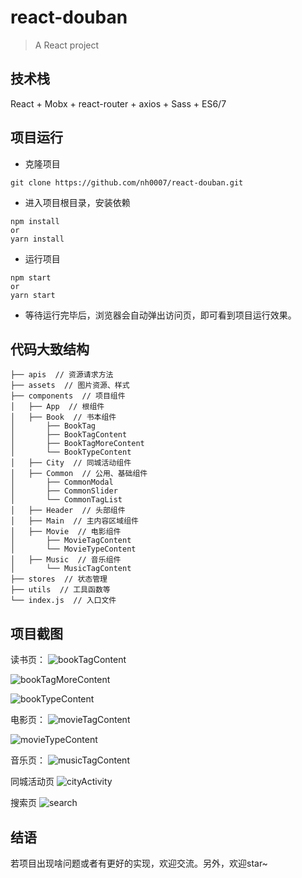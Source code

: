 # react-douban

> A React project

## 技术栈

React + Mobx + react-router + axios + Sass + ES6/7

## 项目运行

- 克隆项目

```shell
git clone https://github.com/nh0007/react-douban.git
```

- 进入项目根目录，安装依赖

```shell
npm install 
or 
yarn install
```

- 运行项目

```shell
npm start
or
yarn start
```

- 等待运行完毕后，浏览器会自动弹出访问页，即可看到项目运行效果。

## 代码大致结构

```shell
├── apis  // 资源请求方法
├── assets  // 图片资源、样式
├── components  // 项目组件
│   ├── App  // 根组件
│   ├── Book  // 书本组件
│       ├── BookTag
│       ├── BookTagContent
│       ├── BookTagMoreContent
│       └── BookTypeContent
│   ├── City  // 同城活动组件
│   ├── Common  // 公用、基础组件
│       ├── CommonModal
│       ├── CommonSlider
│       └── CommonTagList
│   ├── Header  // 头部组件
│   ├── Main  // 主内容区域组件
│   ├── Movie  // 电影组件
│       ├── MovieTagContent
│       └── MovieTypeContent
│   ├── Music  // 音乐组件
│       └── MusicTagContent
├── stores  // 状态管理
├── utils  // 工具函数等
└── index.js  // 入口文件
```

## 项目截图

读书页：
![bookTagContent](https://github.com/nh0007/react-douban/blob/master/screenshot/bookTagContent.png)

![bookTagMoreContent](https://github.com/nh0007/react-douban/blob/master/screenshot/bookTagMoreContent.png)

![bookTypeContent](https://github.com/nh0007/react-douban/blob/master/screenshot/bookTypeContent.png)

电影页：
![movieTagContent](https://github.com/nh0007/react-douban/blob/master/screenshot/movieTagContent.png)

![movieTypeContent](https://github.com/nh0007/react-douban/blob/master/screenshot/movieTypeContent.png)

音乐页：
![musicTagContent](https://github.com/nh0007/react-douban/blob/master/screenshot/musicTagContent.png)

同城活动页
![cityActivity](https://github.com/nh0007/react-douban/blob/master/screenshot/cityActivity.png)

搜索页
![search](https://github.com/nh0007/react-douban/blob/master/screenshot/search.png)

## 结语
若项目出现啥问题或者有更好的实现，欢迎交流。另外，欢迎star~
